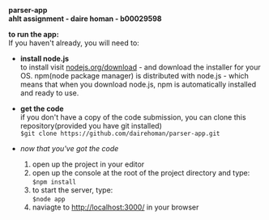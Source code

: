 **parser-app**  
**ahlt assignment - daire homan - b00029598**


**to run the app:**   
If you haven't already, you will need to:  
* **install node.js**  
to install visit [nodejs.org/download](https://nodejs.org/en/download/) - and download the installer for your OS. npm(node package manager) is distributed with node.js - which means that when you download node.js, npm is automatically installed and ready to use.   

* **get the code**   
if you don't have a copy of the code submission, you can clone this repository(provided you have git installed)   
 ```$git clone https://github.com/dairehoman/parser-app.git```   

* *now that you've got the code*   
    1. open up the project in your editor
    2. open up the console at the root of the project directory and type:   
    ```$npm install```
    3. to start the server, type:   
    ```$node app```   
    4. naviagte to [http://localhost:3000/](http://localhost:3000/) in your browser
